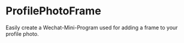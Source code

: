 # ProfilePhotoFrame
Easily create a Wechat-Mini-Program used for adding a frame to your profile photo.
